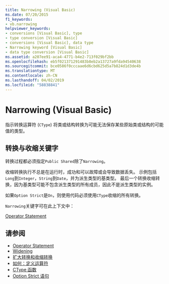 ```yaml
---
title: Narrowing (Visual Basic)
ms.date: 07/20/2015
f1_keywords:
- vb.narrowing
helpviewer_keywords:
- conversions [Visual Basic], type
- type conversion [Visual Basic]
- conversions [Visual Basic], data type
- Narrowing keyword [Visual Basic]
- data type conversion [Visual Basic]
ms.assetid: a207ee91-aca4-4771-b4e2-713f029bf2bb
ms.openlocfilehash: eb5f021371291483b8eb2a13727a9fda94540638
ms.sourcegitcommit: bce0586f0cccaae6d6cbd625d5a7b824d1d3de4b
ms.translationtype: MT
ms.contentlocale: zh-CN
ms.lasthandoff: 04/02/2019
ms.locfileid: "58838841"
---
```

# <a name="narrowing-visual-basic"></a>Narrowing (Visual Basic)
指示转换运算符 (`CType`) 将类或结构转换为可能无法保存某些原始类或结构的可能值的类型。  
  
## <a name="converting-with-the-narrowing-keyword"></a>转换与收缩关键字  
 转换过程都必须指定`Public Shared`除了`Narrowing`。  
  
 收缩转换执行不总是在运行时，成功和可以故障或会导致数据丢失。 示例包括`Long`到`Integer`，`String`到`Date`，并为派生类型的基类型。 最后一个转换收缩转换，因为基类型可能不包含派生类型的所有成员，因此不是派生类型的实例。  
  
 如果`Option Strict`是`On`，则使用代码必须使用`CType`收缩的所有转换。  
  
 `Narrowing`关键字可在此上下文中：  
  
 [Operator Statement](../../../visual-basic/language-reference/statements/operator-statement.md)  
  
## <a name="see-also"></a>请参阅

- [Operator Statement](../../../visual-basic/language-reference/statements/operator-statement.md)
- [Widening](../../../visual-basic/language-reference/modifiers/widening.md)
- [扩大转换和收缩转换](../../../visual-basic/programming-guide/language-features/data-types/widening-and-narrowing-conversions.md)
- [如何：定义运算符](../../../visual-basic/programming-guide/language-features/procedures/how-to-define-an-operator.md)
- [CType 函数](../../../visual-basic/language-reference/functions/ctype-function.md)
- [Option Strict 语句](../../../visual-basic/language-reference/statements/option-strict-statement.md)
